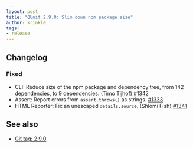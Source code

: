 ```yaml
---
layout: post
title: "QUnit 2.9.0: Slim down npm package size"
author: krinkle
tags:
- release
---
```


## Changelog

### Fixed

* CLI: Reduce size of the npm package and dependency tree, from 142 dependencies, to 9 dependencies. (Timo Tijhof) [#1342](https://github.com/qunitjs/qunit/issues/1342)
* Assert: Report errors from `assert.throws()` as strings. [#1333](https://github.com/qunitjs/qunit/issues/1333)
* HTML Reporter: Fix an unescaped `details.source`. (Shlomi Fish) [#1341](https://github.com/qunitjs/qunit/pull/1341)

## See also

* [Git tag: 2.9.0](https://github.com/qunitjs/qunit/releases/tag/2.9.0)
